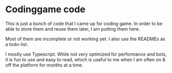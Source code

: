 # Codinggame code

This is just a bunch of code that I came up for coding game. In order to be able to store them and reuse them later, I
am putting them here.

Most of them are incomplete or not working yet. I also use the READMEs as a todo-list.

I mostly use Typescript. While not very optimized for performance and bots, it is fun to use and easy to read, which
is useful to me when I am often on & off the platform for months at a time.
